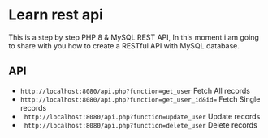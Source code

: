 
# Learn rest api

This is a step by step PHP 8 & MySQL REST API, In this moment i am going to share with you how to create a RESTful API with MySQL database.



## API

 - ``` http://localhost:8080/api.php?function=get_user ``` Fetch All records
 - ``` http://localhost:8080/api.php?function=get_user_id&id= ``` Fetch Single records
 - ``` http://localhost:8080/api.php?function=update_user``` Update records
 - ``` http://localhost:8080/api.php?function=delete_user``` Delete records
 
